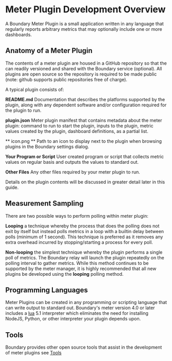 # Meter Plugin Development Overview

A Boundary Meter Plugin is a small application written in any language that regularly reports arbitrary metrics that may optionally include one or more dashboards.

## Anatomy of a Meter Plugin

The contents of a meter plugin are housed in a GitHub repository so that the can readily versioned and shared with the Boundary service (optional). All plugins are open source so the repository is required to be made public (note: github supports public repositories free of charge).

A typical plugin consists of:

**README.md**
Documentation that describes the platforms supported by the plugin, along with any dependent software and/or configuration required for the plugin to run.

**plugin.json**
Meter plugin manifest that contains metadata about the meter plugin: command to run to start the plugin, inputs to the plugin, metric values created by the plugin, dashboard definitions, as a partial list.

** icon.png **
Path to an icon to display next to the plugin when browsing plugins in the Boundary settings dialog.

**Your Program or Script**
User created program or script that collects metric values on regular basis and outputs the values to standard out.

**Other Files**
Any other files required by your meter plugin to run.

Details on the plugin contents will be discussed in greater detail later in this guide.

## Measurement Sampling

There are two possible ways to perform polling within meter plugin:

__Looping__
a technique whereby the process that does the polling does not exit by itself but instead polls metrics in a loop with a builtin delay between polls (minimum of 1 second). This technique is preferred as it removes any extra overhead incurred by stopping/starting a process for every poll.

__Non-looping__
the simplest technique whereby the plugin performs a single poll of metrics. The Boundary relay will launch the plugin repeatedly on the polling interval to gather metrics. While this method continues to be supported by the meter manager, it is highly recommended that all new plugins be developed using the __looping__ polling method.

## Programming Languages

Meter Plugins can be created in any programming or scripting language that can write output to standard out. Boundary's meter version 4.0 or later includes a [lua](http://en.wikipedia.org/wiki/Lua_(programming_language)) 5.1 interpreter which eliminates the need for installing NodeJS, Python, or other interpreter your plugin depends upon.

## Tools

Boundary provides other open source tools that assist in the development of meter plugins see [Tools](tools.md)

